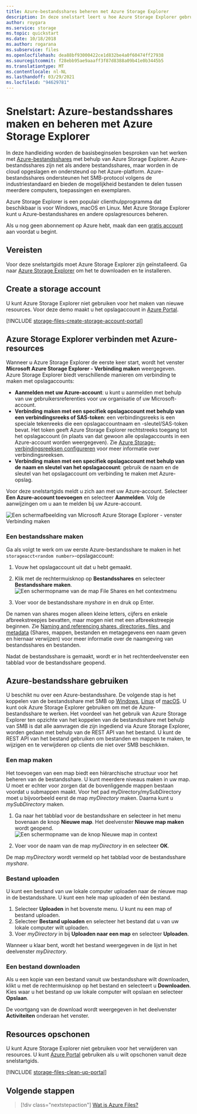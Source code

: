 ```yaml
---
title: Azure-bestandsshares beheren met Azure Storage Explorer
description: In deze snelstart leert u hoe Azure Storage Explorer gebruikt om Azure-bestandsshares te beheren.
author: roygara
ms.service: storage
ms.topic: quickstart
ms.date: 10/18/2018
ms.author: rogarana
ms.subservice: files
ms.openlocfilehash: dea88bf93000422ce1d832be4a0f60474ff27938
ms.sourcegitcommit: f28ebb95ae9aaaff3f87d8388a09b41e0b3445b5
ms.translationtype: MT
ms.contentlocale: nl-NL
ms.lasthandoff: 03/29/2021
ms.locfileid: "94629781"
---
```

# <a name="quickstart-create-and-manage-azure-file-shares-with-azure-storage-explorer"></a>Snelstart: Azure-bestandsshares maken en beheren met Azure Storage Explorer
In deze handleiding worden de basisbeginselen besproken van het werken met [Azure-bestandsshares](storage-files-introduction.md) met behulp van Azure Storage Explorer. Azure-bestandsshares zijn net als andere bestandsshares, maar worden in de cloud opgeslagen en ondersteund op het Azure-platform. Azure-bestandsshares ondersteunen het SMB-protocol volgens de industriestandaard en bieden de mogelijkheid bestanden te delen tussen meerdere computers, toepassingen en exemplaren. 

Azure Storage Explorer is een populair clienthulpprogramma dat beschikbaar is voor Windows, macOS en Linux. Met Azure Storage Explorer kunt u Azure-bestandsshares en andere opslagresources beheren.

Als u nog geen abonnement op Azure hebt, maak dan een [gratis account](https://azure.microsoft.com/free/?WT.mc_id=A261C142F) aan voordat u begint.

## <a name="prerequisites"></a>Vereisten
Voor deze snelstartgids moet Azure Storage Explorer zijn geïnstalleerd. Ga naar [Azure Storage Explorer](https://azure.microsoft.com/features/storage-explorer/) om het te downloaden en te installeren.

## <a name="create-a-storage-account"></a>Create a storage account
U kunt Azure Storage Explorer niet gebruiken voor het maken van nieuwe resources. Voor deze demo maakt u het opslagaccount in [Azure Portal](https://portal.azure.com/). 

[!INCLUDE [storage-files-create-storage-account-portal](../../../includes/storage-files-create-storage-account-portal.md)]

## <a name="connect-storage-explorer-to-azure-resources"></a>Azure Storage Explorer verbinden met Azure-resources
Wanneer u Azure Storage Explorer de eerste keer start, wordt het venster **Microsoft Azure Storage Explorer - Verbinding maken** weergegeven. Azure Storage Explorer biedt verschillende manieren om verbinding te maken met opslagaccounts: 

- **Aanmelden met uw Azure-account**: u kunt u aanmelden met behulp van uw gebruikersreferenties voor uw organisatie of uw Microsoft-account. 
- **Verbinding maken met een specifiek opslagaccount met behulp van een verbindingsreeks of SAS-token**: een verbindingsreeks is een speciale tekenreeks die een opslagaccountnaam en -sleutel/SAS-token bevat. Het token geeft Azure Storage Explorer rechtstreeks toegang tot het opslagaccount (in plaats van dat gewoon alle opslagaccounts in een Azure-account worden weergegeven). Zie [Azure Storage-verbindingsreeksen configureren](../common/storage-configure-connection-string.md?toc=%2fazure%2fstorage%2ffiles%2ftoc.json) voor meer informatie over verbindingsreeksen.
- **Verbinding maken met een specifiek opslagaccount met behulp van de naam en sleutel van het opslagaccount**: gebruik de naam en de sleutel van het opslagaccount om verbinding te maken met Azure-opslag.

Voor deze snelstartgids meldt u zich aan met uw Azure-account. Selecteer **Een Azure-account toevoegen** en selecteer **Aanmelden**. Volg de aanwijzingen om u aan te melden bij uw Azure-account.

![Een schermafbeelding van Microsoft Azure Storage Explorer - venster Verbinding maken](./media/storage-how-to-use-files-storage-explorer/connect-to-azure-storage-1.png)

### <a name="create-a-file-share"></a>Een bestandsshare maken
Ga als volgt te werk om uw eerste Azure-bestandsshare te maken in het `storageacct<random number>`-opslagaccount:

1. Vouw het opslagaccount uit dat u hebt gemaakt.
2. Klik met de rechtermuisknop op **Bestandsshares** en selecteer **Bestandsshare maken**.  
    ![Een schermopname van de map File Shares en het contextmenu](media/storage-how-to-use-files-storage-explorer/create-file-share-1.png)

3. Voer voor de bestandsshare *myshare* in en druk op Enter.

De namen van shares mogen alleen kleine letters, cijfers en enkele afbreekstreepjes bevatten, maar mogen niet met een afbreekstreepje beginnen. Zie [Naming and referencing shares, directories, files, and metadata](/rest/api/storageservices/Naming-and-Referencing-Shares--Directories--Files--and-Metadata) (Shares, mappen, bestanden en metagegevens een naam geven en hiernaar verwijzen) voor meer informatie over de naamgeving van bestandsshares en bestanden.

Nadat de bestandsshare is gemaakt, wordt er in het rechterdeelvenster een tabblad voor de bestandsshare geopend. 

## <a name="use-your-azure-file-share"></a>Azure-bestandsshare gebruiken
U beschikt nu over een Azure-bestandsshare. De volgende stap is het koppelen van de bestandsshare met SMB op [Windows](storage-how-to-use-files-windows.md), [Linux](storage-how-to-use-files-linux.md) of [macOS](storage-how-to-use-files-mac.md). U kunt ook Azure Storage Explorer gebruiken om met de Azure-bestandsshare te werken. Het voordeel van het gebruik van Azure Storage Explorer ten opzichte van het koppelen van de bestandsshare met behulp van SMB is dat alle aanvragen die zijn ingediend via Azure Storage Explorer, worden gedaan met behulp van de REST API van het bestand. U kunt de REST API van het bestand gebruiken om bestanden en mappen te maken, te wijzigen en te verwijderen op clients die niet over SMB beschikken.

### <a name="create-a-directory"></a>Een map maken
Het toevoegen van een map biedt een hiërarchische structuur voor het beheren van de bestandsshare. U kunt meerdere niveaus maken in uw map. U moet er echter voor zorgen dat de bovenliggende mappen bestaan voordat u submappen maakt. Voor het pad myDirectory/mySubDirectory moet u bijvoorbeeld eerst de map *myDirectory* maken. Daarna kunt u *mySubDirectory* maken. 

1. Ga naar het tabblad voor de bestandsshare en selecteer in het menu bovenaan de knop **Nieuwe map**. Het deelvenster **Nieuwe map maken** wordt geopend.
    ![Een schermopname van de knop Nieuwe map in context](media/storage-how-to-use-files-storage-explorer/create-directory-1.png)

2. Voer voor de naam van de map *myDirectory* in en selecteer **OK**. 

De map *myDirectory* wordt vermeld op het tabblad voor de bestandsshare *myshare*.

### <a name="upload-a-file"></a>Bestand uploaden 
U kunt een bestand van uw lokale computer uploaden naar de nieuwe map in de bestandsshare. U kunt een hele map uploaden of één bestand.

1. Selecteer **Uploaden** in het bovenste menu. U kunt nu een map of bestand uploaden.
2. Selecteer **Bestand uploaden** en selecteer het bestand dat u van uw lokale computer wilt uploaden.
3. Voer *myDirectory* in bij **Uploaden naar een map** en selecteer **Uploaden**. 

Wanneer u klaar bent, wordt het bestand weergegeven in de lijst in het deelvenster *myDirectory*.

### <a name="download-a-file"></a>Een bestand downloaden
Als u een kopie van een bestand vanuit uw bestandsshare wilt downloaden, klikt u met de rechtermuisknop op het bestand en selecteert u **Downloaden**. Kies waar u het bestand op uw lokale computer wilt opslaan en selecteer **Opslaan**.

De voortgang van de download wordt weergegeven in het deelvenster **Activiteiten** onderaan het venster.

## <a name="clean-up-resources"></a>Resources opschonen
U kunt Azure Storage Explorer niet gebruiken voor het verwijderen van resources. U kunt [Azure Portal](https://portal.azure.com/) gebruiken als u wilt opschonen vanuit deze snelstartgids. 

[!INCLUDE [storage-files-clean-up-portal](../../../includes/storage-files-clean-up-portal.md)]

## <a name="next-steps"></a>Volgende stappen

> [!div class="nextstepaction"]
> [Wat is Azure Files?](storage-files-introduction.md)